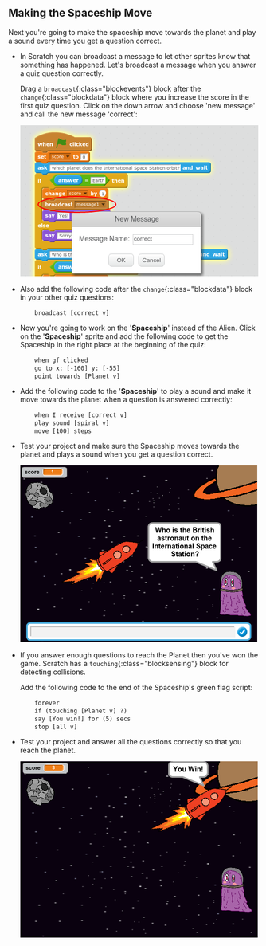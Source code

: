 ## Making the Spaceship Move

Next you're going to make the spaceship move towards the planet and play a sound every time you get a question correct. 



+ In Scratch you can broadcast a message to let other sprites know that something has happened. Let's broadcast a message when you answer a quiz question correctly. 

	Drag a `broadcast`{:class="blockevents"} block after the `change`{:class="blockdata"} block where you increase the score in the first quiz question. Click on the down arrow and choose 'new message' and call the new message 'correct':

	![screenshot](images/space-quiz-broadcast-correct.png)

+ Also add the following code after the `change`{:class="blockdata"} block in your other quiz questions:

	```blocks
		broadcast [correct v]	
	```

+  Now you're going to work on the '__Spaceship__' instead of the Alien. Click on the '__Spaceship__' sprite and add the following code to get the Spaceship in the right place at the beginning of the quiz:

	```blocks
		when gf clicked
		go to x: [-160] y: [-55]
		point towards [Planet v]
	```

+ Add the following code to the '__Spaceship__' to play a sound and make it move towards the planet when a question is answered correctly:

	```blocks
		when I receive [correct v]
		play sound [spiral v]
		move [100] steps
	```

+ Test your project and make sure the Spaceship moves towards the planet and plays a sound when you get a question correct. 

	![screenshot](images/space-quiz-spaceship.png)

+ If you answer enough questions to reach the Planet then you've won the game. Scratch has a `touching`{:class="blocksensing"} block for detecting collisions. 

	Add the following code to the end of the Spaceship's green flag script:

	```blocks
		forever
		if (touching [Planet v] ?)
		say [You win!] for (5) secs
		stop [all v]
	```

+ Test your project and answer all the questions correctly so that you reach the planet. 

	![screenshot](images/space-quiz-you-win.png)

